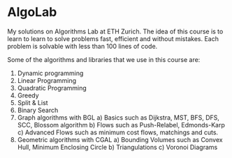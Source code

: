 # AlgoLab

My solutions on Algorithms Lab at ETH Zurich. The idea of this course is to learn to learn to solve problems fast, efficient and without mistakes. Each problem is solvable with less than 100 lines of code. 

Some of the algorithms and libraries that we use in this course are:

1. Dynamic programming
2. Linear Programming
3. Quadratic Programming
4. Greedy
5. Split & List
6. Binary Search
7. Graph algorithms with BGL
	a) Basics such as Dijkstra, MST, BFS, DFS, SCC, Blossom algorithm
	b) Flows such as Push-Relabel, Edmonds-Karp
	c) Advanced Flows such as minimum cost flows, matchings and cuts.
8. Geometric algorithms with CGAL
	a) Bounding Volumes such as Convex Hull, Minimum Enclosing Circle
	b) Triangulations
	c) Voronoi Diagrams
